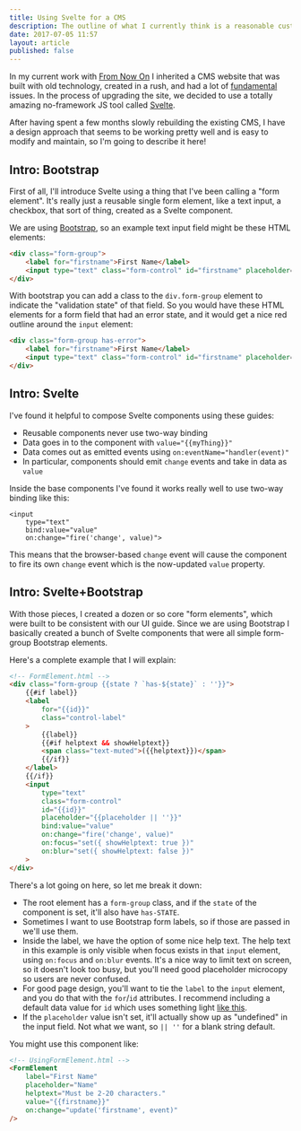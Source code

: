 ```yaml
---
title: Using Svelte for a CMS
description: The outline of what I currently think is a reasonable custom built CMS framework.
date: 2017-07-05 11:57
layout: article
published: false
---
```


In my current work with [From Now On](http://from-now-on.com/) I inherited
a CMS website that was built with old technology, created in a rush, and had a lot of
[fundamental](https://medium.com/javascript-scene/how-to-fix-the-es6-class-keyword-2d42bb3f4caf)
issues. In the process of upgrading the site, we decided to use a totally amazing
no-framework JS tool called [Svelte](https://svelte.technology/).

After having spent a few months slowly rebuilding the existing CMS, I have
a design approach that seems to be working pretty well and is easy to modify
and maintain, so I'm going to describe it here!

## Intro: Bootstrap

First of all, I'll introduce Svelte using a thing that I've been calling
a "form element". It's really just a reusable single form element, like
a text input, a checkbox, that sort of thing, created as a Svelte component.

We are using [Bootstrap](http://getbootstrap.com/), so an example text
input field might be these HTML elements:

```html
<div class="form-group">
	<label for="firstname">First Name</label>
	<input type="text" class="form-control" id="firstname" placeholder="Name">
</div>
```

With bootstrap you can add a class to the `div.form-group` element to indicate
the "validation state" of that field. So you would have these HTML elements for
a form field that had an error state, and it would get a nice red outline around
the `input` element:

```html
<div class="form-group has-error">
	<label for="firstname">First Name</label>
	<input type="text" class="form-control" id="firstname" placeholder="Name">
</div>
```

## Intro: Svelte

I've found it helpful to compose Svelte components using these guides:

* Reusable components never use two-way binding
* Data goes in to the component with `value="{{myThing}}"`
* Data comes out as emitted events using `on:eventName="handler(event)"`
* In particular, components should emit `change` events and
	take in data as `value`

Inside the base components I've found it works really well to use two-way
binding like this:

```
<input
	type="text"
	bind:value="value"
	on:change="fire('change', value)">
```

This means that the browser-based `change` event will cause the
component to fire its own `change` event which is the now-updated
`value` property.

## Intro: Svelte+Bootstrap

With those pieces, I created a dozen or so core "form elements", which
were built to be consistent with our UI guide. Since we are using Bootstrap
I basically created a bunch of Svelte components that were all simple
form-group Bootstrap elements.

Here's a complete example that I will explain:

```html
<!-- FormElement.html -->
<div class="form-group {{state ? `has-${state}` : ''}}">
	{{#if label}}
	<label
		for="{{id}}"
		class="control-label"
	>
		{{label}}
		{{#if helptext && showHelptext}}
		<span class="text-muted">({{helptext}})</span>
		{{/if}}
	</label>
	{{/if}}
	<input
		type="text"
		class="form-control"
		id="{{id}}"
		placeholder="{{placeholder || ''}}"
		bind:value="value"
		on:change="fire('change', value)"
		on:focus="set({ showHelptext: true })"
		on:blur="set({ showHelptext: false })"
	>
</div>
```

There's a lot going on here, so let me break it down:

* The root element has a `form-group` class, and if the `state`
	of the component is set, it'll also have `has-STATE`.
* Sometimes I want to use Bootstrap form labels, so if those
	are passed in we'll use them.
* Inside the label, we have the option of some nice help text. The
	help text in this example is only visible when focus exists
	in that `input` element, using `on:focus` and `on:blur` events.
	It's a nice way to limit text on screen, so it doesn't look too
	busy, but you'll need good placeholder microcopy so users are
	never confused.
* For good page design, you'll want to tie the `label` to the
	`input` element, and you do that with the `for`/`id` attributes.
	I recommend including a default data value for `id` which uses
	something light [like this](https://www.npmjs.com/package/random-uuid-v4).
* If the `placeholder` value isn't set, it'll actually show up as
	"undefined" in the input field. Not what we want, so `|| ''`
	for a blank string default.

You might use this component like:

```html
<!-- UsingFormElement.html -->
<FormElement
	label="First Name"
	placeholder="Name"
	helptext="Must be 2-20 characters."
	value="{{firstname}}"
	on:change="update('firstname', event)"
/>
```


